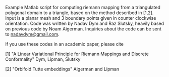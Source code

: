 Example Matlab script for computing riemann mapping from a triangulated polygonal
domain to a triangle, based on the method described in [1,2]. Input is a planar mesh and 3 boundary points given
in counter clockwise orientation. Code was written by Nadav Dym and Raz Slutsky, heavily based on previous code by Noam Aigerman. Inquiries about the code can be sent to
nadavdym@gmail.com.

If you use these codes in an academic paper, please cite

 [1] "A Linear Variational Principle for Riemann Mappings and Discrete
 Conformality" Dym, Lipman, Slutsky

 [2] "Orbifold Tutte embeddings" Aigerman and Lipman
